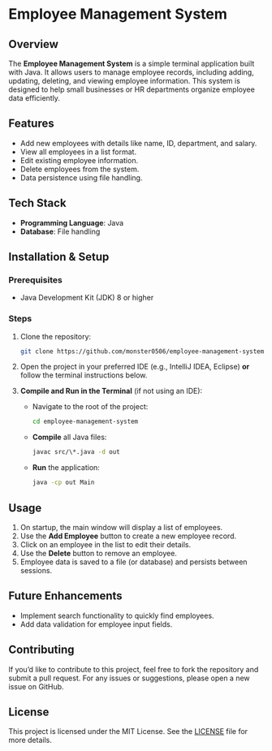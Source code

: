 # Employee Management System

## Overview

The **Employee Management System** is a simple terminal application built with Java. It allows users to manage employee records, including adding, updating, deleting, and viewing employee information. This system is designed to help small businesses or HR departments organize employee data efficiently.

## Features

- Add new employees with details like name, ID, department, and salary.
- View all employees in a list format.
- Edit existing employee information.
- Delete employees from the system.
- Data persistence using file handling.

## Tech Stack

- **Programming Language**: Java
- **Database**: File handling

## Installation & Setup

### Prerequisites

- Java Development Kit (JDK) 8 or higher

### Steps

1. Clone the repository:

   ```bash
   git clone https://github.com/monster0506/employee-management-system.git
   ```

2. Open the project in your preferred IDE (e.g., IntelliJ IDEA, Eclipse) **or** follow the terminal instructions below.

3. **Compile and Run in the Terminal** (if not using an IDE):

   - Navigate to the root of the project:

     ```bash
     cd employee-management-system
     ```

   - **Compile** all Java files:

     ```bash
     javac src/\*.java -d out
     ```

   - **Run** the application:

     ```bash
     java -cp out Main
     ```

## Usage

1. On startup, the main window will display a list of employees.
2. Use the **Add Employee** button to create a new employee record.
3. Click on an employee in the list to edit their details.
4. Use the **Delete** button to remove an employee.
5. Employee data is saved to a file (or database) and persists between sessions.

## Future Enhancements

- Implement search functionality to quickly find employees.
- Add data validation for employee input fields.

## Contributing

If you’d like to contribute to this project, feel free to fork the repository and submit a pull request. For any issues or suggestions, please open a new issue on GitHub.

## License

This project is licensed under the MIT License. See the [LICENSE](LICENSE) file for more details.
